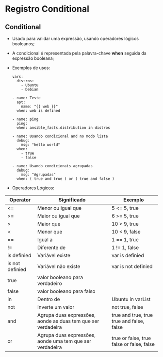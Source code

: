 # Registro Conditional

## Conditional

+ Usado para validar uma expressão, usando operadores lógicos booleanos;
+ A condicional é representada pela palavra-chave **when** seguida da expressão booleana;
+ Exemplos de usos:
  
  ```when
  vars:
    distros:
      - Ubuntu
      - Debian

  - name: Teste
    apt:
      name: "{{ web }}"
    when: web is defined

  - name: ping
    ping:
    when: ansible_facts.distribution in distros

  - name: Usando condicional and no modo lista
    debug:
      msg: "hello world"
    when:
      - true
      - false

  - name: Usando condicionais agrupadas
    debug:
      msg: "Agrupadas"
    when: ( true and true ) or ( true and false )
  ```

+ Operadores Lógicos:

| Operator        | Significado                                                  | Exemplo                                   |
|-----------------|--------------------------------------------------------------|-------------------------------------------|
| <=              | Menor ou igual que                                           | 5 <= 5, true                              |
| >=              | Maior ou igual que                                           | 6 >= 5, true                              |
| >               | Maior que                                                    | 10 > 9, true                              |
| <               | Menor que                                                    | 10 < 9, false                             |
| ==              | Igual a                                                      | 1 == 1, true                              |
| !=              | Diferente de                                                 | 1 != 1, false                             |
| is definied     | Variável existe                                              | var is definied                           |
| is not definied | Variável não existe                                          | var is not definied                       |
| true            | valor booleano para verdadeiro                               |                                           |
| false           | valor booleano para falso                                    |                                           |
| in              | Dentro de                                                    | Ubuntu in varList                         |
| not             | Inverte um valor                                             | not true, false                           |
| and             | Agrupa duas expressões, aonde as duas tem que ser verdadeira | true and true, true true and false, false |
| or              | Agrupa duas expressões, aonde uma tem que ser verdadeira     | true or false, true false or false, false |
